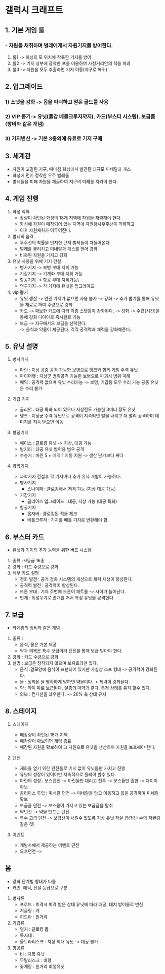 # 갤럭시 크래프트
## 1. 기본 게임 룰
### - 자원을 채취하며 벌레에게서 자원기지를 방어한다.
1) 룰1 -> 화성의 모 위치에 착륙한 기지를 방어
2) 룰2 -> 기지 상부에 장착한 포를 이용하여 사정거리안의 적을 파괴 
3) 룰3 -> 자원을 모두 추출하면 기지 이동(지구로 복귀)

## 2. 업그레이드
### 1) 스탯을 강화 -> 몹을 파괴하고 얻은 골드를 사용
### 2) VIP 뽑기-> 유닛(풀강 베틀크루저꺄지), 카드(부스터 시스템), 보급품(장비와 같은 개념) 
### 3) 기지변신 -> 기본 3종외에 유료로 기지 구매

## 3. 세계관
- 자원이 고갈된 지구, 때마침 화성에서 발견된 대규모 미네랄과 개스
- 화성에 먼저 정착한 우주 벌레들
- 벌레들을 피해 자원을 채굴하여 지구의 미래를 지켜야 한다.

## 4. 게임 진행
1) 화성 착륙
      - 장량이 확인된 화성의 18개 지역에 자원을 채쿨해야 한다.
      - 화성에 자원이 매창되어 있는 지역에 자원탐사우주선이 착륙하고
      - 이후 자원채취가 이루어진다.
2) 벌레의 습격
      - 우주선의 착률을 인지한 근처 벌레들이 쳐들어온다.
      - 벌레를 물리치고 미네랄과 개스를 얻어 강화
      - 비축된 자원을 가지고 강화
3) 유닛 사용을 위해 기지 건설
      - 병사기지 -> 보병 부대 지휘 가능
      - 기갑기지 -> 기계화 부대 지휘 가능
      - 항공기지 -> 항공 부대 지휘가능\
      - 연구기지 -> 각 기지에 유닛을 업그레이드
4) vip 뽑기
      - 유닛 생산 -> 연관 기지가 없으면 사용 불가
            -> 강화 -> 추가 뽑기를 통해 유닛을 재료로 하여 수량으로 강화 
      - 카드 -> 확보한 카드에 따라 각종 스탯등이 강화된다.
            -> 강화 -> 수련(시간)을 통해 강화 다이아로 즉시완료 가능  
      - 보급 -> 지구에서으 보급을 선택한다.  
            -> 음식과 약물이 제공된다. 각각 공격력과 체력을 강화해준다. 

## 5. 유닛 설명
1) 병사기지
    - 마린 : 지상 공중 공격 가능한 보병으로 탱크와 함께 게임 주력 유닛 
    - 파이어뱃 : 지상군 범위공격 가능한 보병으로 파괴시 범위 피해 
    - 메딕 : 공격력 없으며 유닛 수리가능 -> 보명, 기갑등 모두 수리 가능 공중 유닛은 수리 불가
    
2) 기갑 기지
    - 골리앗 : 대공 특화 되어 있으나 지상전도 가능한 3미터 정도 유닛
    - 탱크 : 지상군 주력 유닛으로 공격이 지속되면 발을 내리고 더 멀리 공격하며 데미지를 지속 받으면 이동 
    
3) 항공기지   
    - 에이스 : 클로킹 유닛 -> 지상, 대공 가능 
    - 발키리 : 대공 유닛 방어용 범우 공격
    - 수송기 : 마린 5 + 메덱 1 지동 지원 -> 생산 단가보다 싸다
   
4) 과학기지 
    - 과학기지 건설후 각 기지마다 추가 유닉 개발이 가능하다.
    - 병사기지
      - 스나이퍼 : 클로킹해서 저격 가능 (지상 대공 가능) 
    - 기갑기지
      - 골리아스 업그레이드 : 대공, 지상 가능 (대공 특화) 
    - 항공기지
      - 옵저버 : 클로킹된 적을 체크   
      - 베틀크루저 : 기지를 배틀 기지로 변환해야 함

## 6. 부스터 카드
- 유닛과 기지의 추가 능력을 위한 버프 시스템  
1) 종류 : 6등급 16종
2) 강화 : 카드 수량으로 강화
3) 세부 카드 설명
      - 정화 발전 : 공기 정화 시스템의 개선으로 체력 재생이 향상된다.
      - 공격력 발전 : 공격력이 향상된다.
      - 드론 부대 : 기지 주변에 드론이 패트롤 -> 시야가 늘어난다.
      - 번개 : 위성무기로 번개를 쳐서 특정 유닛을 공격한다.
      
      
## 7. 보급
- 타게임의 장비와 같은 개념 
1) 종류 : 
      - 음식, 물은 기본 제공 
      - 약과 의복은 특수 보급이라 던전을 통해 보급 받아야 한다.
2) 강화 : 카드 수량으로 강화 
3) 설명 : 보급은 장착되지 않으며 보유효과만 있다.
      - 음식 :겉모양에 음식이 표현되어 있지만 사실상 스프 형태 -> 공격력이 강화된다.
      - 물 : 정화된 물 명확하게 말하면 약물이다.-> 체력이 강화된다.  
      - 약 : 약이 따로 보급된다. 일종의 마약과 같다. 특정 상태를 유지 할수 있다.
      - 의복 : 컨디션을 좌우한다. -> 20% 축 상태 유지


## 8. 스테이지 
1) 스테이지
      - 매장량이 확인된 18개 지역
      - 매장량이 확보되면 게임 종료 
      - 매장된 자원을 확보하여 그 자원으로 유닛을 생산하여 자원을 보호해야 한다. 

2) 던전 
      - 재화를 얻기 위한 던전들로 기지 없이 유닛들만 가지고 진행
      - 유닛의 성장이 있어야만 지속적으로 플레이 할수 있다. 
      - 마린의 성정 : 보스던전 -> 마린들만 데리고 전투 -> 보스들만 출현 -> 다이아 확보
      - 골리아스 투입 : 미네랄 던전 -> 미네랄을 담고 이동하고 몹을 공격하여 미네랄 확보
      - 보급품 던전 -> 보스몹이 가지고 있는 보급품을 탈취
      - 약던전 -> 약을 만드는 던전
      - 특수 고급 던전 -> 보급선이 내릴수 있도록 지상 유닛 작살 (엄청난 수의 저글링같은 것) 

3) 이벤트
      - 개발사에서 제공하는 이벤트 던전
      - 오후던전 -> 




## 봅
- 강화 단계별 형태가 다름
- 커먼, 에픽, 전설 등급으로 구분
1) 병사류 
    - 프로브 : 피격시 피격 받은 상대 유닛에 따라 대공, 대지 방어물로 변신
    - 저글링 : 개
    - 히드라 : 원거리
2) 기갑류
    - 럴커 : 클로킹 몹
    - 독지네 : 
    - 울트라리스크 : 지상 최대 유닛 -> 대공 불가 
3) 항공류
    - 비 : 자폭 유닛
    - 무탈리스크 : 비행
    - 꽃게랑 : 원거리 비행유닛





